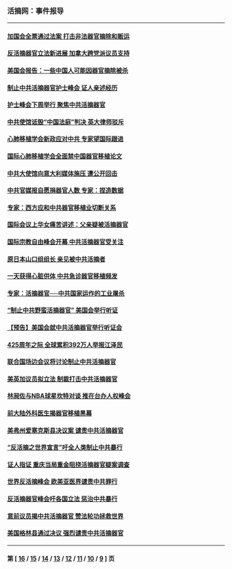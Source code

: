 ### 活摘网：事件报导
---
#### [加国会全票通过法案 打击非法器官摘除和贩运](../../pages/nf5877/n13884924.md?02080430) 
#### [反活摘器官立法新进展 加拿大跨党派议员支持](../../pages/nf5877/n13876061.md?02080430) 
#### [美国会报告：一些中国人可能因器官摘除被杀](../../pages/nf5877/n13867964.md?02080430) 
#### [制止中共活摘器官护士峰会 证人亲述经历](../../pages/nf5877/n13859007.md?02080430) 
#### [护士峰会下周举行 聚焦中共活摘器官](../../pages/nf5877/n13855418.md?02080430) 
#### [中共使馆诋毁“中国法庭”判决 英大律师驳斥](../../pages/nf5877/n13833945.md?02080430) 
#### [心肺移植学会新政应对中共 专家望国际跟进](../../pages/nf5877/n13829043.md?02080430) 
#### [国际心肺移植学会全面禁中国器官移植论文](../../pages/nf5877/n13827785.md?02080430) 
#### [中共大使馆向意大利媒体施压 遭公开回击](../../pages/nf5877/n13826038.md?02080430) 
#### [中共官媒报自愿捐器官人数 专家：捏造数据](../../pages/nf5877/n13814130.md?02080430) 
#### [专家：西方应和中共器官移植业切断关系](../../pages/nf5877/n13772828.md?02080430) 
#### [国际会议上华女痛苦讲述：父亲疑被活摘器官](../../pages/nf5877/n13771583.md?02080430) 
#### [国际宗教自由峰会开幕 中共活摘器官受关注](../../pages/nf5877/n13769995.md?02080430) 
#### [原日本山口组组长 亲见被中共活摘者](../../pages/nf5877/n13767360.md?02080430) 
#### [一天获得心脏供体 中共急诊器官移植频发](../../pages/nf5877/n13764689.md?02080430) 
#### [专家：活摘器官──中共国家运作的工业屠杀](../../pages/nf5877/n13761178.md?02080430) 
#### [“制止中共野蛮活摘器官” 美国会举行听证](../../pages/nf5877/n13735831.md?02080430) 
#### [【预告】美国会就中共活摘器官举行听证会](../../pages/nf5877/n13732843.md?02080430) 
#### [425周年之际 全球累积392万人举报江泽民](../../pages/nf5877/n13719232.md?02080430) 
#### [联合国场边会议将讨论制止中共活摘器官](../../pages/nf5877/n13656361.md?02080430) 
#### [美英加议员拟立法 制裁打击中共活摘器官](../../pages/nf5877/n13430251.md?02080430) 
#### [林昶佐与NBA球星坎特对谈 推在台办人权峰会](../../pages/nf5877/n13414467.md?02080430) 
#### [前大陆外科医生揭器官移植黑幕](../../pages/nf5877/n13401416.md?02080430) 
#### [美弗州爱塞克斯县决议案 谴责中共活摘器官](../../pages/nf5877/n13320919.md?02080430) 
#### [“反活摘之世界宣言”吁全人类制止中共暴行](../../pages/nf5877/n13259730.md?02080430) 
#### [证人指证 重庆当局重金阻挠活摘器官疑案调查](../../pages/nf5877/n13259127.md?02080430) 
#### [世界反活摘峰会 欧美亚医界谴责中共罪行](../../pages/nf5877/n13253550.md?02080430) 
#### [反活摘器官峰会吁各国立法 惩治中共暴行](../../pages/nf5877/n13245052.md?02080430) 
#### [意前议员揭中共活摘器官 赞法轮功拯救世界](../../pages/nf5877/n13203445.md?02080430) 
#### [美国格林县通过决议 强烈谴责中共活摘器官](../../pages/nf5877/n13119367.md?02080430) 

---
#### 第 [ [16](./16.md?02080430) / [15](./15.md?02080430) / [14](./14.md?02080430) / [13](./13.md?02080430) / [12](./12.md?02080430) / [11](./11.md?02080430) / [10](./10.md?02080430) / [9](./9.md?02080430) ] 页

